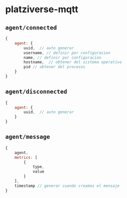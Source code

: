 # platziverse-mqtt

## `agent/connected`
```js
{
    agent: {
        uuid,  // auto generar
        username, // definir por configuracion
        name, // definir por configuracion
        hostname,  // obtener del sistema operativo
        pid // obtener del procesos
    }
}
```

## `agent/disconnected`
```js
{
    agent: {
        uuid,  // auto generar
    }
}
```

## `agent/message`
```js
{
    agent,
    metrics: [
        {
            type,
            value
        }
    ],
    timestamp // generar cuando creamos el mensaje  
}
```